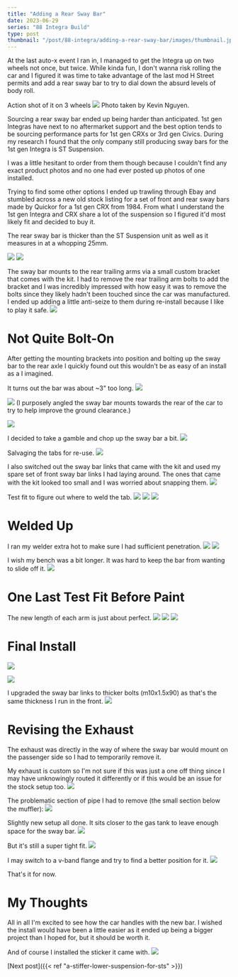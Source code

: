 ```yaml
---
title: "Adding a Rear Sway Bar"
date: 2023-06-29
series: "88 Integra Build"
type: post
thumbnail: "/post/88-integra/adding-a-rear-sway-bar/images/thumbnail.jpg"
---
```


At the last auto-x event I ran in, I managed to get the Integra up on two wheels not once, but twice. While kinda fun, I don't wanna risk rolling the car and I figured it was time to take advantage of the last mod H Street permits and add a rear sway bar to try to dial down the absurd levels of body roll.

Action shot of it on 3 wheels
![](images/1.jpg)
Photo taken by Kevin Nguyen.

Sourcing a rear sway bar ended up being harder than anticipated. 1st gen Integras have next to no aftermarket support and the best option tends to be sourcing performance parts for 1st gen CRXs or 3rd gen Civics. During my research I found that the only company still producing sway bars for the 1st gen Integra is ST Suspension.

I was a little hesitant to order from them though because I couldn't find any exact product photos and no one had ever posted up photos of one installed.

Trying to find some other options I ended up trawling through Ebay and stumbled across a new old stock listing for a set of front and rear sway bars made by Quickor for a 1st gen CRX from 1984. From what I understand the 1st gen Integra and CRX share a lot of the suspension so I figured it'd most likely fit and decided to buy it.

The rear sway bar is thicker than the ST Suspension unit as well as it measures in at a whopping 25mm.

![](images/2.jpg)
![](images/3.jpg)

The sway bar mounts to the rear trailing arms via a small custom bracket that comes with the kit. I had to remove the rear trailing arm bolts to add the bracket and I was incredibly impressed with how easy it was to remove the bolts since they likely hadn't been touched since the car was manufactured. I ended up adding a little anti-seize to them during re-install because I like to play it safe.
![](images/4.jpg)

# Not Quite Bolt-On

After getting the mounting brackets into position and bolting up the sway bar to the rear axle I quickly found out this wouldn't be as easy of an install as a I imagined.

It turns out the bar was about ~3" too long.
![](images/5.jpg)

![](images/6.jpg)
(I purposely angled the sway bar mounts towards the rear of the car to try to help improve the ground clearance.)

![](images/7.jpg)

I decided to take a gamble and chop up the sway bar a bit.
![](images/8.jpg)

Salvaging the tabs for re-use.
![](images/9.jpg)

I also switched out the sway bar links that came with the kit and used my spare set of front sway bar links I had laying around. The ones that came with the kit looked too small and I was worried about snapping them.
![](images/10.jpg)

Test fit to figure out where to weld the tab.
![](images/11.jpg)
![](images/12.jpg)
![](images/13.jpg)

# Welded Up

I ran my welder extra hot to make sure I had sufficient penetration.
![](images/14.jpg)
![](images/15.jpg)

I wish my bench was a bit longer. It was hard to keep the bar from wanting to slide off it.
![](images/16.jpg)

# One Last Test Fit Before Paint

The new length of each arm is just about perfect.
![](images/17.jpg)
![](images/18.jpg)
![](images/19.jpg)

# Final Install

![](images/21.jpg)

![](images/22.jpg)

I upgraded the sway bar links to thicker bolts (m10x1.5x90) as that's the same thickness I run in the front.
![](images/23.jpg)

# Revising the Exhaust

The exhaust was directly in the way of where the sway bar would mount on the passenger side so I had to temporarily remove it.

My exhaust is custom so I'm not sure if this was just a one off thing since I may have unknowingly routed it differently or if this would be an issue for the stock setup too.
![](images/24.jpg)

The problematic section of pipe I had to remove (the small section below the muffler):
![](images/25.jpg)

Slightly new setup all done. It sits closer to the gas tank to leave enough space for the sway bar.
![](images/26.jpg)

But it's still a super tight fit.
![](images/27.jpg)

I may switch to a v-band flange and try to find a better position for it.
![](images/28.jpg)

That's it for now.

# My Thoughts

All in all I'm excited to see how the car handles with the new bar. I wished the install would have been a little easier as it ended up being a bigger project than I hoped for, but it should be worth it.

And of course I installed the sticker it came with.
![](images/20.jpg)

[Next post]({{< ref "a-stiffer-lower-suspension-for-sts" >}})

